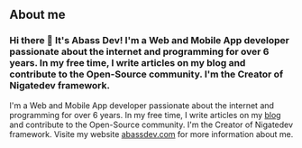 ## About me
### Hi there 👋 It's Abass Dev! I'm a Web and Mobile App developer passionate about the internet and programming for over 6 years. In my free time, I write articles on my blog and contribute to the Open-Source community. I'm the Creator of Nigatedev framework.
I'm a Web and Mobile App developer passionate about the internet and programming for over 6 years. In my free time, I write articles on my [blog](https://blog.abassdev.com) and contribute to the Open-Source community. I'm the Creator of Nigatedev framework.
Visite my website [abassdev.com](https://abassdev.com) for more information about me.

